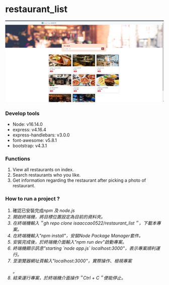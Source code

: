 # restaurant_list

<img src="https://github.com/isaaccao0522/restaurant_list/blob/main/cover.png" alt="專案首頁">
<section class="Develop tools">
  <h3>Develop tools</h3>
  <ul>
    <li>Node: v16.14.0</li>
    <li>express: v4.16.4</li>
    <li>express-handlebars: v3.0.0</li>
    <li>font-awesome: v5.8.1</li>
    <li>bootstrap: v4.3.1</li>
  </ul>
</scetion>

<section class="function">
  <h3>Functions</h3>
  <ol>
    <li>View all restaurants on index.</li>
    <li>Search restaurants who you like.</li>
    <li>Get information regarding the restaurant after picking a photo of restaurant.</li>
  </ol>
</scetion>

<section class="how-to -run">
  <h3>How to run a project ?</h3>
  <ol>
    <li>確認已安裝完成<i>npm<i/> 及 <i>node.js</i></li>
    <li>開啟終端機，將目標位置設定為目前的資料夾。</li>
    <li>在終端機輸入＂gh repo clone isaaccao0522/restaurant_list＂，下載本專案。</li>
    <li>在終端機輸入"npm install"，安裝Node Package Manager套件。</li>
    <li>安裝完成後，於終端機介面輸入"npm run dev"啟動專案。</li>
    <li>終端機顯示訊息"starting `node app.js` localhost:3000"，表示專案順利運行。</li>
    <li>至瀏覽器網址頁輸入"localhost:3000"，實際操作、檢視專案</p>。</li>
    <li>結束運行專案，於終端機介面操作＂Ctrl + C＂便能停止。</li>
  </ol>
</scetion>



